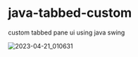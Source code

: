 # java-tabbed-custom
custom tabbed pane ui using java swing

![2023-04-21_010631](https://user-images.githubusercontent.com/58245926/233840857-ce9c65f0-9060-4372-a2fc-53776b398308.png)
